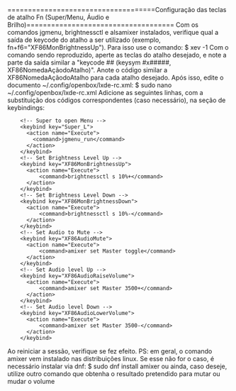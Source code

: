 <!-->
====================================Configuração das teclas de atalho Fn (Super/Menu, Áudio e Brilho)====================================
	Com os comandos jgmenu, brightnessctl e alsamixer instalados, verifique qual a saída de keycode do atalho a ser utilizado (exemplo, fn+f6="XF86MonBrightnessUp"). Para isso use o comando:

$ xev -1

	Com o comando sendo reproduzido, aperte as teclas do atalho desejado, e note a parte da saída similar a "keycode ## (keysym #x#####, XF86NomedaAçãodoAtalho)". Anote o código similar a XF86NomedaAçãodoAtalho para cada atalho desejado.

	Após isso, edite o documento ~/.config/openbox/lxde-rc.xml:

$ sudo nano ~/.config/openbox/lxde-rc.xml

	Adicione as seguintes linhas, com a substituição dos códigos correspondentes (caso necessário), na seção de keybindings:
<!-->
```
    <!-- Super to open Menu -->
    <keybind key="Super_L">
      <action name="Execute">
       	<command>jgmenu_run</command>
      </action>
    </keybind>
    <!-- Set Brightness Level Up -->
    <keybind key="XF86MonBrightnessUp">
      <action name="Execute">
          <command>brightnessctl s 10%+</command>
      </action>
    </keybind>
    <!-- Set Brightness Level Down -->
    <keybind key="XF86MonBrightnessDown">
      <action name="Execute">
          <command>brightnessctl s 10%-</command>
      </action>
    </keybind>
    <!-- Set Audio to Mute -->
    <keybind key="XF86AudioMute">
      <action name="Execute">
          <command>amixer set Master toggle</command>
      </action>
    </keybind>
    <!-- Set Audio level Up -->
    <keybind key="XF86AudioRaiseVolume">
      <action name="Execute">
          <command>amixer set Master 3500+</command>
      </action>
    </keybind>
    <!-- Set Audio level Down -->
    <keybind key="XF86AudioLowerVolume">
      <action name="Execute">
          <command>amixer set Master 3500-</command>
      </action>
    </keybind>
```
<!-->
	Ao reiniciar a sessão, verifique se fez efeito. 

PS: em geral, o comando amixer vem instalado nas distribuições linux. Se esse não for o caso, é necessário instalar via dnf:

$ sudo dnf install amixer

ou ainda, caso deseje, utilize outro comando que obtenha o resultado pretendido para mutar ou mudar o volume